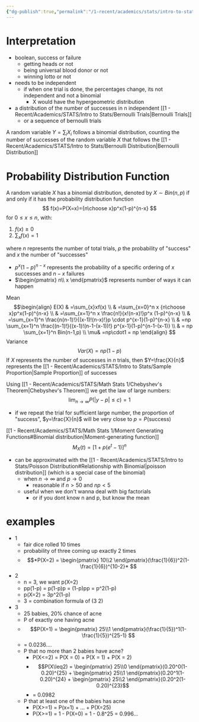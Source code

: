 ```yaml
---
{"dg-publish":true,"permalink":"/1-recent/academics/stats/intro-to-stats/binomial-distribution/","created":"2024-03-29T19:02:31.902-04:00","updated":"2025-07-07T17:21:02.175-04:00"}
---
```


# Interpretation
- boolean, success or failure
	- getting heads or not
	- being universal blood donor or not
	- winning lotto or not
- needs to be independent
	- if when one trial is done, the percentages change, its not independent and not a binomial
		- X would have the hypergeometric distribution
- a distribution of the number of successes in n independent [[1 - Recent/Academics/STATS/Intro to Stats/Bernoulli Trials\|Bernoulli Trials]]
	- or a sequence of bernoulli trials

A random variable $Y=\sum_{i} X_{i}$ follows a binomial distribution, counting the number of successes of the random variable $X$ that follows the [[1 - Recent/Academics/STATS/Intro to Stats/Bernoulli Distribution\|Bernoulli Distribution]] 
# Probability Distribution Function
A random variable $X$ has a binomial distribution, denoted by $X\sim Bin(n,p)$ if and only if it has the probability distribution function
$$
f(x)=P(X=x)={n\choose x}p^x(1-p)^{n-x}
$$
for $0\leq x\leq n,$ with:
1. $f(x)\geq0$
2. $\sum_{x}f(x)=1$

where $n$ represents the number of total trials, $p$ the probability of "success" and $x$ the number of "successes"
- $p^x(1-p)^{n-x}$ represents the probability of a specific ordering of $x$ successes and $n-x$ failures
- $\begin{pmatrix}   n\\   x   \end{pmatrix}$ represents number of ways it can happen


Mean$$\begin{align}
E(X) & =\sum_{x}xf(x) \\
 & =\sum_{x=0}^n x {n\choose x}p^x(1-p)^{n-x} \\
 & =\sum_{x=1}^n x \frac{n!}{x!(n-x)!}p^x (1-p)^{n-x} \\
 & =\sum_{x=1}^n \frac{n(n-1)!}{(x-1)!(n-x)!}p \cdot p^{x-1}(1-p)^{n-x} \\
 & =np \sum_{x=1}^n \frac{(n-1)!}{(x-1)!(n-1-(x-1))!} p^{x-1}(1-p)^{n-1-(x-1)} \\
 & = np \sum_{x=1}^n Bin(n-1,p) \\
 \mu& =np\cdot1 = np
\end{align}
$$Variance$$
Var(X)=np(1-p)
$$If $X$ represents the number of successes in $n$ trials, then $Y=\frac{X}{n}$ represents the [[1 - Recent/Academics/STATS/Intro to Stats/Sample Proportion\|Sample Proportion]] of successes

Using [[1 - Recent/Academics/STATS/Math Stats 1/Chebyshev's Theorem\|Chebyshev's Theorem]] we get the law of large numbers:
$$
\lim_{ n \to \infty } P(|y-p|\leq c)=1
$$
- if we repeat the trial for sufficient large number, the proportion of "success", $y=\frac{X}{n}$ will be very close to $p=P(\text{success})$

[[1 - Recent/Academics/STATS/Math Stats 1/Moment Generating Functions#Binomial distribution\|Moment-generating function]] 
$$
M_{X}(t)=[1+p(e^t-1)]^n
$$

- can be approximated with the [[1 - Recent/Academics/STATS/Intro to Stats/Poisson Distribution#Relationship with Binomial\|poisson distribution]] (which is a special case of the binomial)
	- when $n\rightarrow \infty$ and $p\rightarrow 0$ 
		- reasonable if $n>50$ and $np<5$ 
	- useful when we don't wanna deal with big factorials 
		- or if you dont know n and p, but know the mean
# examples
- 1 
	- fair dice rolled 10 times
	- probability of three coming up exactly 2 times
	- $$*P(X=2) = \begin{pmatrix}   10\\2   \end{pmatrix}(\frac{1}{6})^2(1-\frac{1}{6})^{10-2}* $$
- 2
	- n = 3, we want p(X=2)
	- pp(1-p) = p(1-p)p = (1-p)pp = p^2(1-p)
	- p(X=2) = 3p^2(1-p)
	- 3 = combination formula of (3 2)
- 3
	- 25 babies, 20% chance of acne
	- P of exactly one having acne
	- $$P(X=1) = \begin{pmatrix}   25\\1   \end{pmatrix}(\frac{1}{5})^1(1-\frac{1}{5})^{25-1} $$
	- = 0.0236....
	- P that no more than 2 babies have acne?
		- P(X<=2) = P(X = 0) + P(X = 1) + P(X = 2)
		- $$P(X\leq2) = \begin{pmatrix}   25\\0   \end{pmatrix}(0.20^0(1-0.20)^{25} + \begin{pmatrix}   25\\1   \end{pmatrix}(0.20^1(1-0.20)^{24} + \begin{pmatrix}   25\\2   \end{pmatrix}(0.20^2(1-0.20)^{23}$$
		- = 0.0982
	- P that at least one of the babies has acne
		- P(X>=1) = P(x=1) + ... + P(X=25)
		- P(X>=1) = 1 - P(X=0) = 1 - 0.8^25 = 0.996...
